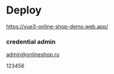 # Deploy

https://vue3-online-shop-demo.web.app/

### credential admin

admin@onlineshop.ru

123456
